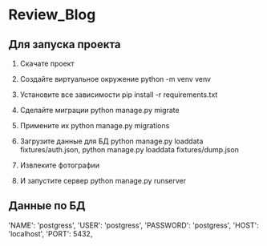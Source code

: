 # Review_Blog
## Для запуска проекта

1) Скачате проект

2) Создайте виртуальное окружение python -m venv venv

3) Установите все зависимости pip install -r requirements.txt

4) Сделайте миграции python manage.py migrate

5) Примените их python manage.py migrations

6) Загрузите данные для БД python manage.py loaddata fixtures/auth.json, python manage.py loaddata fixtures/dump.json

7) Извлеките фотографии

8) И запустите сервер python manage.py runserver


## Данные по БД
'NAME': 'postgress',
'USER': 'postgress',
'PASSWORD': 'postgress',
'HOST': 'localhost',
'PORT': 5432,
